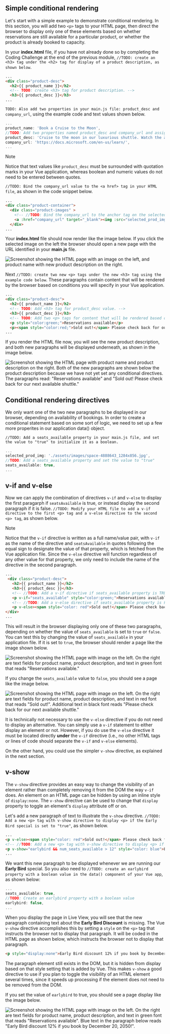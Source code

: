 ## Simple conditional rendering

Let's start with a simple example to demonstrate conditional rendering. In this section, you will add two `<p>` tags to your HTML page, then direct the browser to display only one of these elements based on whether reservations are still available for a particular product, or whether the product is already booked to capacity.

In your **index.html** file, if you have not already done so by completing the Coding Challenge at the end of the previous module, `//TODO: create an <h3> tag under the <h2> tag for display of a product description, as shown below`.

```html
...
<div class="product-desc">
  <h2>{{ product_name }}</h2>
  <!-- TODO: create <h3> tag for product description. -->
  <h3>{{ product_desc }}</h3>
...
```

`TODO: Also add two properties in your main.js file: product_desc and company_url`, using the example code and text values shown below.

```javascript
...
product_name: 'Book a Cruise to the Moon',
//TODO: Add two properties named product_desc and company_url and assign each a text value
product_desc: 'Cruise to the moon in our luxurious shuttle. Watch the astronauts working outside the International Space Station.',
company_url: 'https://docs.microsoft.com/en-us/learn/',
...
```

>[!NOTE]
>Notice that text values like `product_desc` must be surrounded with quotation marks in your Vue application, whereas boolean and numeric values do not need to be entered between quotes.

`//TODO: Bind the company_url value to the <a href> tag in your HTML file`, as shown in the code snippet below.

```html
...
<div class="product-container">
  <div class="product-images" >
    <!-- //TODO: Bind the company_url to the anchor tag on the selected product image -->
    <a :href="company_url" target="_blank"><img :src="selected_prod_img"></a>
  </div>
...
```

Your **index.html** file should now render like the image below. If you click the selected image on the left the browser should open a new page with the URL identified in your **main.js** file.

![Screenshot showing the HTML page with an image on the left, and product name with new product description on the right.](../media/image_productname_description.png)

Next `//TODO: create two new <p> tags under the new <h3> tag using the example code below`. These paragraphs contain content that will be rendered by the browser based on conditions you will specify in your Vue application.

```html
...
<div class="product-desc">
  <h2>{{ product_name }}</h2>
  <!-- TODO: Add <h3> tag for product_desc value. -->
  <h3>{{ product_desc }}</h3>
  <!-- TODO: Add two <p> tags for content that will be rendered based on conditions specified in the Vue app. -->
  <p style="color:green;">Reservations available</p>
  <p><span style="color:red;">Sold out!</span> Please check back for our next available shuttle.</p>
...
```

If you render the HTML file now, you will see the new product description, and both new paragraphs will be displayed underneath, as shown in the image below.

![Screenshot showing the HTML page with product name and product description on the right. Both of the new paragraphs are shown below the product description because we have not yet set any conditional directives. The paragraphs read: "Reservations available" and "Sold out! Please check back for our next available shuttle."](../media/desc-and-two-paragraphs.png)

## Conditional rendering directives

We only want one of the two new paragraphs to be displayed in our browser, depending on availability of bookings. In order to create a conditional statement based on some sort of logic, we need to set up a few more properites in our application data() object.

`//TODO: Add a seats_available property in your main.js file, and set the value to "true" to initialize it as a boolean.`

```javascript
...
selected_prod_img: './assets/images/space-4888643_1284x856.jpg',
//TODO: Add a seats_available property and set the value to "true"
seats_available: true,
...
```

## v-if and v-else

Now we can apply the combination of directives `v-if` and `v-else` to display the first paragarph if `seatsAvailable` is true, or instead display the second paragraph if it is false. `//TODO: Modify your HTML file to add a v-if directive to the first <p> tag and a v-else directive to the second <p> tag`, as shown below.

>[!NOTE]
>Notice that the `v-if` directive is written as a full name/value pair, with `v-if` as the name of the directive and `seatsAvailable` in quotes following the equal sign to designate the value of that property, which is fetched from the Vue application file. Since the `v-else` directive will function regardless of any other value for that property, we only need to include the name of the directive in the second paragraph.

```html
...
 <div class="product-desc">
   <h2>{{ product_name }}</h2>
   <h3>{{ product_desc }}</h3>
   <!-- //TODO: Add a v-if directive if seats_available property is TRUE -->
   <p v-if="seats_available" style="color:green;">Reservations available</p>
   <!-- //TODO: Add a v-else directive if seats_available property is FALSE -->
   <p v-else><span style="color: red">Sold out!</span> Please check back for our next available shuttle.</p>
</div>
...
```

This will result in the browser displaying only one of these two paragraphs, depending on whether the value of `seats_available` is set to `true` or `false`. You can test this by changing the value of `seats_available` in your application file. If it is set to `true`, the browser should render a page like the image shown below.

![Screenshot showing the HTML page with image on the left. On the right are text fields for product name, product description, and text in green font that reads "Reservations available."](../media/seats_available_true.png)

If you change the `seats_available` value to `false`, you should see a page like the image below.

![Screenshot showing the HTML page with image on the left. On the right are text fields for product name, product description, and text in red font that reads "Sold out!". Additional text in black font reads "Please check back for our next available shuttle."](../media/seats_available_false.png)

It is technically not necessary to use the `v-else` directive if you do not need to display an alternative. You can simply use a `v-if` statement to either display an element or not. However, if you do use the `v-else` directive it must be located directly **under** the `v-if` directive (i.e., no other HTML tags or lines of code should separate the `v-if` and `v-else` elements).

On the other hand, you could use the simpler `v-show` directive, as explained in the next section.

## v-show

The `v-show` directive provides an easy way to change the visibility of an element rather than completely removing it from the DOM the way `v-if` does. An element on an HTML page can be hidden by using an inline style of `display:none`. The `v-show` directive can be used to change that `display` property to toggle an element's `display` attribute off or on.

Let's add a new paragraph of text to illustrate the `v-show` directive. `//TODO: Add a new <p> tag with v-show directive to display <p> if the Early Bird special is set to "true"`, as shown below.

```html
...
<p v-else><span style="color: red">Sold out!</span> Please check back for our next available shuttle.</p>
<!-- //TODO: Add a new <p> tag with v-show directive to display <p> if the Early Bird special is set to "true". -->
<p v-show="earlybird && num_seats_available > 12" style="color: blue">Early Bird discount 12% if you book by December 20, 2050!</p>
...
```

We want this new paragraph to be displayed whenever we are running our **Early Bird** special. So you also need to `//TODO: create an earlybird property with a boolean value in the data() component of your Vue app`, as shown below:

```javascript
...
seats_available: true,
//TODO: Create an earlybird property with a boolean value
earlybird: false,
...
```

When you display the page in Live View, you will see that the new paragraph containing text about the **Early Bird Discount** is missing. The Vue `v-show` directive accomplishes this by setting a `style` on the `<p>` tag that instructs the browser not to display that paragraph. It will be coded in the HTML page as shown below, which instructs the browser not to display that paragraph.

```html
<p style="display:none">Early Bird discount 12% if you book by December 20, 2050!</p>
```

The paragraph element still exists in the DOM, but it is hidden from display based on that style setting that is added by Vue. This makes `v-show` a good directive to use if you plan to toggle the visibility of an HTML element several times, since it speeds up processing if the element does not need to be removed from the DOM.

If you set the value of `earlybird` to true, you should see a page display like the image below.

![Screenshot showing the HTML page with image on the left. On the right are text fields for product name, product description, and text in green font that reads "Reservations available". Blue text in the paragraph below reads "Early Bird discount 12% if you book by December 20, 2050!".](../media/conditional-paragraphs-at-26-seats.png)
